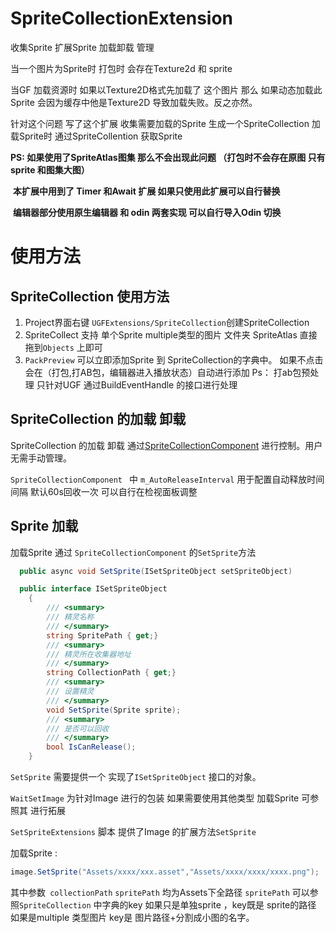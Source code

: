 # SpriteCollectionExtension

收集Sprite  扩展Sprite 加载卸载 管理

当一个图片为Sprite时  打包时 会存在Texture2d 和 sprite 

当GF 加载资源时 如果以Texture2D格式先加载了 这个图片 那么 如果动态加载此Sprite  会因为缓存中他是Texture2D  导致加载失败。反之亦然。 

针对这个问题  写了这个扩展  收集需要加载的Sprite  生成一个SpriteCollection  加载Sprite时 通过SpriteCollention 获取Sprite 



**PS: 如果使用了SpriteAtlas图集 那么不会出现此问题 （打包时不会存在原图 只有sprite 和图集大图）**

​	**本扩展中用到了 Timer 和Await 扩展  如果只使用此扩展可以自行替换**

​	**编辑器部分使用原生编辑器 和 odin 两套实现 可以自行导入Odin 切换**

  

# 使用方法

## SpriteCollection 使用方法

1. Project界面右键  `UGFExtensions/SpriteCollection`创建SpriteCollection
2. SpriteCollect 支持 单个Sprite  multiple类型的图片 文件夹 SpriteAtlas  直接拖到`Objects` 上即可
3. `PackPreview` 可以立即添加Sprite 到 SpriteCollection的字典中。 如果不点击 会在（打包,打AB包，编辑器进入播放状态）自动进行添加  Ps： 打ab包预处理 只针对UGF  通过BuildEventHandle 的接口进行处理

## SpriteCollection 的加载 卸载

SpriteCollection 的加载 卸载 通过[SpriteCollectionComponent](./SpriteCollectionComponent.cs) 进行控制。用户无需手动管理。

`SpriteCollectionComponent ` 中 `m_AutoReleaseInterval` 用于配置自动释放时间间隔  默认60s回收一次 可以自行在检视面板调整

## Sprite 加载

加载Sprite 通过 `SpriteCollectionComponent` 的`SetSprite`方法

``` csharp
  public async void SetSprite(ISetSpriteObject setSpriteObject)
```

```csharp
  public interface ISetSpriteObject
    {
        /// <summary>
        /// 精灵名称
        /// </summary>
        string SpritePath { get;}
        /// <summary>
        /// 精灵所在收集器地址
        /// </summary>
        string CollectionPath { get;}
        /// <summary>
        /// 设置精灵
        /// </summary>
        void SetSprite(Sprite sprite);
        /// <summary>
        /// 是否可以回收
        /// </summary>
        bool IsCanRelease();
    }
```

`SetSprite` 需要提供一个 实现了`ISetSpriteObject` 接口的对象。 

`WaitSetImage` 为针对Image 进行的包装   如果需要使用其他类型 加载Sprite 可参照其 进行拓展

`SetSpriteExtensions` 脚本 提供了Image 的扩展方法`SetSprite`  

加载Sprite :

```csharp
image.SetSprite("Assets/xxxx/xxx.asset","Assets/xxxx/xxxx/xxxx.png");
```

其中参数` collectionPath` `spritePath` 均为Assets下全路径   `spritePath` 可以参照`SpriteCollection` 中字典的key   如果只是单独sprite ，key既是 sprite的路径   如果是multiple 类型图片  key是 图片路径+分割成小图的名字。

